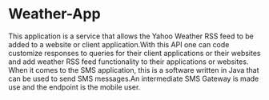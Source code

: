 # Weather-App
This application is a service that allows the Yahoo Weather RSS feed to be added to a website or client application.With this API one can code customize responses to queries for their client applications or their websites and add weather RSS feed functionality to their applications or websites. When it comes to the SMS application, this is a software written in Java that can be used to send SMS messages.An intermediate SMS Gateway is made use and the endpoint is the mobile user.
